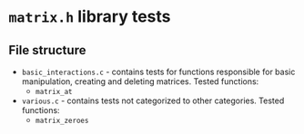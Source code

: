 # `matrix.h` library tests

## File structure

- `basic_interactions.c` - contains tests for functions responsible for basic manipulation, creating and deleting matrices. Tested functions:
    - `matrix_at`
- `various.c` - contains tests not categorized to other categories. Tested functions:
    - `matrix_zeroes`
